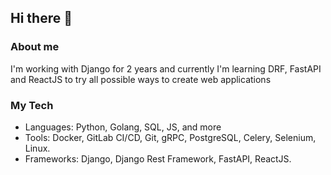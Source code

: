 ## Hi there 👋

### About me
I'm working with Django for 2 years and currently I'm learning DRF, FastAPI and ReactJS to try all possible ways to create web applications 

### My Tech
* Languages: Python, Golang, SQL, JS, and more
* Tools: Docker, GitLab CI/CD, Git, gRPC, PostgreSQL, Celery, Selenium, Linux.
* Frameworks: Django, Django Rest Framework, FastAPI, ReactJS.
<!--
**Bitummit/Bitummit** is a ✨ _special_ ✨ repository because its `README.md` (this file) appears on your GitHub profile.

Here are some ideas to get you started:

- 🔭 I’m currently working on ...
- 🌱 I’m currently learning ...
- 👯 I’m looking to collaborate on ...
- 🤔 I’m looking for help with ...
- 💬 Ask me about ...
- 📫 How to reach me: ...
- 😄 Pronouns: ...
- ⚡ Fun fact: ...
-->
